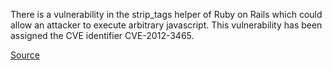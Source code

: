 There is a vulnerability in the strip_tags helper of Ruby on Rails which
could allow an attacker to execute arbitrary javascript. This
vulnerability has been assigned the CVE identifier CVE-2012-3465.

[Source](https://groups.google.com/d/topic/rubyonrails-security/FgVEtBajcTY/discussion)
